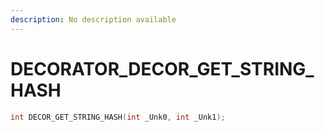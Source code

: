 ```yaml
---
description: No description available 
---
```


# DECORATOR\_DECOR_GET_STRING_HASH

```cpp
int DECOR_GET_STRING_HASH(int _Unk0, int _Unk1);
```